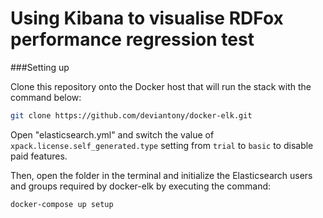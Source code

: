 # Using Kibana to visualise RDFox performance regression test

###Setting up

Clone this repository onto the Docker host that will run the stack with the command below:

```sh
git clone https://github.com/deviantony/docker-elk.git
```

Open "elasticsearch.yml" and switch the value of `xpack.license.self_generated.type` setting from `trial` to `basic` to disable paid features.

Then, open the folder in the terminal and initialize the Elasticsearch users and groups required by docker-elk by executing the command:

```sh
docker-compose up setup
```

